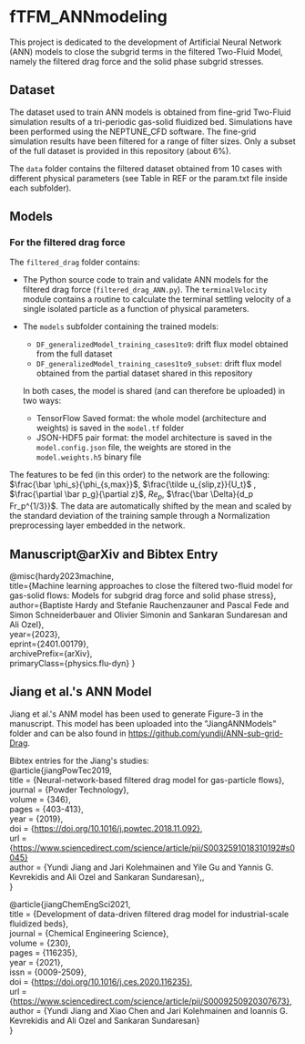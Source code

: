 # fTFM_ANNmodeling
This project is dedicated to the development of Artificial Neural Network (ANN) models to close the subgrid terms in the filtered Two-Fluid Model, namely the filtered drag force and the solid phase subgrid stresses.

## Dataset 
The dataset used to train ANN models is obtained from fine-grid Two-Fluid simulation results of a tri-periodic gas-solid fluidized bed. Simulations have been performed using the NEPTUNE_CFD software. 
The fine-grid simulation results have been filtered for a range of filter sizes. Only a subset of the full dataset is provided in this repository (about 6%). 

The `data` folder contains the filtered dataset obtained from 10 cases with different physical parameters (see Table in REF or the param.txt file inside each subfolder).

## Models 
### For the filtered drag force
The `filtered_drag` folder contains:
* The Python source code to train and validate ANN models for the filtered drag force (`filtered_drag_ANN.py`). The `terminalVelocity` module contains a routine to calculate the terminal settling velocity of a single isolated particle as a function of physical parameters.
* The `models` subfolder containing the trained models:
    * `DF_generalizedModel_training_cases1to9`: drift flux model obtained from the full dataset 
    * `DF_generalizedModel_training_cases1to9_subset`: drift flux model obtained from the partial dataset shared in this repository
  
  In both cases, the model is shared (and can therefore be uploaded) in two ways:
  * TensorFlow Saved format: the whole model (architecture and weights) is saved in the `model.tf` folder
  * JSON-HDF5 pair format: the model architecture is saved in the `model.config.json` file, the weights are stored in the `model.weights.h5` binary file
 
The features to be fed (in this order) to the network are the following: $\frac{\bar \phi_s}{\phi_{s,max}}$, $\frac{\tilde u_{slip,z}}{U_t}$ , $\frac{\partial \bar p_g}{\partial z}$, $Re_p$, $\frac{\bar \Delta}{d_p Fr_p^{1/3}}$.
The data are automatically shifted by the mean and scaled by the standard deviation of the training sample through a Normalization preprocessing layer embedded in the network.

## Manuscript@arXiv and Bibtex Entry
@misc{hardy2023machine,\
   title={Machine learning approaches to close the filtered two-fluid model for gas-solid flows: Models for subgrid drag force and solid phase stress},\
   author={Baptiste Hardy and Stefanie Rauchenzauner and Pascal Fede and Simon Schneiderbauer and Olivier Simonin and Sankaran Sundaresan and Ali Ozel},\
   year={2023},\
   eprint={2401.00179},\
   archivePrefix={arXiv},\
   primaryClass={physics.flu-dyn}
}
## Jiang et al.'s ANN Model 
Jiang et al.'s ANM model has been used to generate Figure-3 in the manuscript. This model has been uploaded into the "JiangANNModels" folder and can be also found in https://github.com/yundij/ANN-sub-grid-Drag. 

Bibtex entries for the Jiang's studies:\
@article{jiangPowTec2019,\
   title = {Neural-network-based filtered drag model for gas-particle flows},\
   journal = {Powder Technology},\
   volume = {346},\
   pages = {403-413},\
   year = {2019},\
   doi = {https://doi.org/10.1016/j.powtec.2018.11.092}, \
   url = {https://www.sciencedirect.com/science/article/pii/S0032591018310192#s0045} \
   author = {Yundi Jiang and Jari Kolehmainen and Yile Gu and Yannis G. Kevrekidis and Ali Ozel and Sankaran Sundaresan},, \
}

@article{jiangChemEngSci2021, \
title = {Development of data-driven filtered drag model for industrial-scale fluidized beds}, \
journal = {Chemical Engineering Science}, \
volume = {230}, \
pages = {116235}, \
year = {2021}, \
issn = {0009-2509}, \
doi = {https://doi.org/10.1016/j.ces.2020.116235}, \
url = {https://www.sciencedirect.com/science/article/pii/S0009250920307673}, \
author = {Yundi Jiang and Xiao Chen and Jari Kolehmainen and Ioannis G. Kevrekidis and Ali Ozel and Sankaran Sundaresan} \
}




